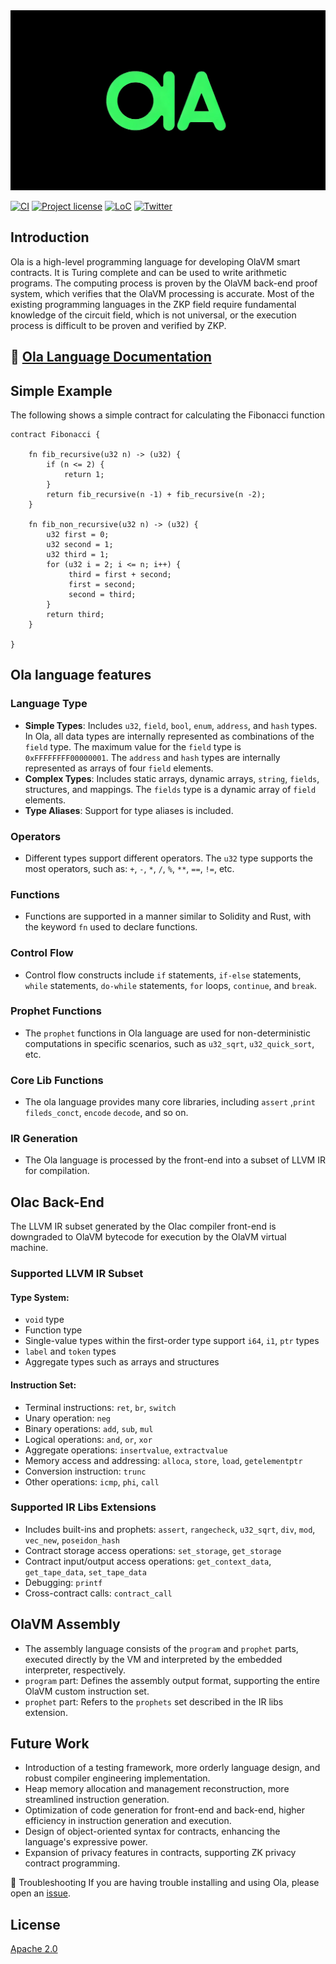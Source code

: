 <img src="./docs/.gitbook/assets/ola.jpg" alt="Ola Logo" style="align:center" />

 [![CI](https://img.shields.io/github/actions/workflow/status/Sin7y/ola-lang/release.yml)](https://github.com/Sin7Y/ola-lang/actions)
 [![Project license](https://img.shields.io/github/license/Sin7y/ola-lang)](LICENSE)
 [![LoC](https://tokei.rs/b1/github/Sin7y/ola-lang?category=lines)](https://github.com/Sin7y/ola-lang)
 [![Twitter](https://img.shields.io/twitter/follow/ola_zkzkvm?style=social)](https://twitter.com/ola_zkzkvm)

 ## Introduction

Ola is a high-level programming language for developing OlaVM smart contracts. It is Turing complete and can be used to write arithmetic programs. The computing process is proven by the OlaVM back-end proof system, which verifies that the OlaVM processing is accurate. Most of the existing programming languages in the ZKP field require fundamental knowledge of the circuit field, which is not universal, or the execution process is difficult to be proven and verified by ZKP.

 ## 📖 [Ola Language Documentation](https://olang.gitbook.io/ola-lang/)

## Simple Example

The following shows a simple contract for calculating the Fibonacci function

```
contract Fibonacci {

    fn fib_recursive(u32 n) -> (u32) {
        if (n <= 2) {
            return 1;
        }
        return fib_recursive(n -1) + fib_recursive(n -2);
    }

    fn fib_non_recursive(u32 n) -> (u32) {
        u32 first = 0;
        u32 second = 1;
        u32 third = 1;
        for (u32 i = 2; i <= n; i++) {
             third = first + second;
             first = second;
             second = third;
        }
        return third;
    }

}
```

## Ola language features

### Language Type 

- **Simple Types**: Includes `u32`, `field`, `bool`, `enum`, `address`, and `hash` types. In Ola, all data types are internally represented as combinations of the `field` type. The maximum value for the `field` type is `0xFFFFFFFF00000001`. The `address` and `hash` types are internally represented as arrays of four `field` elements.
- **Complex Types**: Includes static arrays, dynamic arrays, `string`, `fields`, structures, and mappings. The `fields` type is a dynamic array of `field` elements.
- **Type Aliases**: Support for type aliases is included.

### Operators

- Different types support different operators. The `u32` type supports the most operators, such as: `+`, `-`, `*`, `/`, `%`, `**`, `==`, `!=`, etc.

### Functions

- Functions are supported in a manner similar to Solidity and Rust, with the keyword `fn` used to declare functions.

### Control Flow

- Control flow constructs include `if` statements, `if-else` statements, `while` statements, `do-while` statements, `for` loops, `continue`, and `break`.

### Prophet Functions

- The `prophet` functions in Ola language are used for non-deterministic computations in specific scenarios, such as `u32_sqrt`, `u32_quick_sort`, etc.

### Core Lib Functions

* The ola language provides many core libraries, including `assert` ,`print` `fileds_conct`, `encode` `decode`, and so on.

### IR Generation

- The Ola language is processed by the front-end into a subset of LLVM IR for compilation.

## Olac Back-End

The LLVM IR subset generated by the Olac compiler front-end is downgraded to OlaVM bytecode for execution by the OlaVM virtual machine.

### Supported LLVM IR Subset

#### Type System:

- `void` type
- Function type
- Single-value types within the first-order type support `i64`, `i1`, `ptr` types
- `label` and `token` types
- Aggregate types such as arrays and structures

#### Instruction Set:

- Terminal instructions: `ret`, `br`, `switch`
- Unary operation: `neg`
- Binary operations: `add`, `sub`, `mul`
- Logical operations: `and`, `or`, `xor`
- Aggregate operations: `insertvalue`, `extractvalue`
- Memory access and addressing: `alloca`, `store`, `load`, `getelementptr`
- Conversion instruction: `trunc`
- Other operations: `icmp`, `phi`, `call`

### Supported IR Libs Extensions

- Includes built-ins and prophets: `assert`, `rangecheck`, `u32_sqrt`, `div`, `mod`, `vec_new`, `poseidon_hash`
- Contract storage access operations: `set_storage`, `get_storage`
- Contract input/output access operations: `get_context_data`, `get_tape_data`, `set_tape_data`
- Debugging: `printf`
- Cross-contract calls: `contract_call`

## OlaVM Assembly

- The assembly language consists of the `program` and `prophet` parts, executed directly by the VM and interpreted by the embedded interpreter, respectively.
- `program` part: Defines the assembly output format, supporting the entire OlaVM custom instruction set.
- `prophet` part: Refers to the `prophets` set described in the IR libs extension.

## Future Work

- Introduction of a testing framework, more orderly language design, and robust compiler engineering implementation.
- Heap memory allocation and management reconstruction, more streamlined instruction generation.
- Optimization of code generation for front-end and back-end, higher efficiency in instruction generation and execution.
- Design of object-oriented syntax for contracts, enhancing the language's expressive power.
- Expansion of privacy features in contracts, supporting ZK privacy contract programming.

🧰 Troubleshooting
If you are having trouble installing and using Ola,  please open an [issue](https://github.com/Sin7Y/ola-lang/issues/new).

## License

[Apache 2.0](LICENSE)

